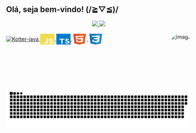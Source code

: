 ## Olá, seja bem-vindo! (/≧▽≦)/

<div align="center">
  <a href="https://github.com/ykotter">
  <img height="180em" src="https://github-readme-stats.vercel.app/api?username=ykotter&show_icons=true&theme=dark&include_all_commits=true&count_private=true"/>
  <img height="180em" src="https://github-readme-stats.vercel.app/api/top-langs/?username=ykotter&layout=compact&langs_count=7&theme=dark"/>
</div>
<div style="display: inline_block"><br>
  <img align="center" alt="Kotter-java" height="30" width="40" src="https://cdn.jsdelivr.net/gh/devicons/devicon/icons/java/java-original-wordmark.svg">
  <img align="center" alt="Kotter-js" height="30" width="40" src="https://raw.githubusercontent.com/devicons/devicon/master/icons/javascript/javascript-plain.svg">
  <img align="center" alt="Kotter-ts" height="30" width="40" src="https://raw.githubusercontent.com/devicons/devicon/master/icons/typescript/typescript-plain.svg">
  <img align="center" alt="Kotter-html" height="30" width="40" src="https://raw.githubusercontent.com/devicons/devicon/master/icons/html5/html5-original.svg">
  <img align="center" alt="Kotter-css" height="30" width="40" src="https://raw.githubusercontent.com/devicons/devicon/master/icons/css3/css3-original.svg">
  <img align="right" alt="image" height="150" style="border-radius:50px;" src=https://c.tenor.com/0XNOlxxAFvcAAAAC/chuunibyou-anime.gif>
</div>
  
  ##
 
<div>
 
  ![Snake animation](https://github.com/ykotter/ykotter/blob/output/github-contribution-grid-snake.svg)
 
</div>
